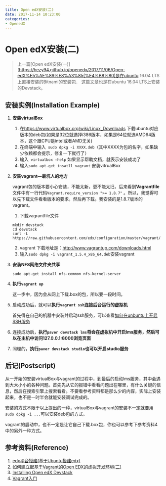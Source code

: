 ```yaml
---
title: Open edX安装(二)
date: 2017-11-14 10:23:00
categories:
- OpenedX
---
```


# Open edX安装(二)

> 上一篇[Open edX安装(一)](https://hezy94.github.io/openedx/2017/11/06/Open-edX%E5%AE%89%E8%A3%85(%E4%B8%80)是在ubuntu 16.04 LTS上直接安装的Bitnami的安装包．
> 这篇文章也是在ubuntu 16.04 LTS上安装的Devstack。


## 安装实例(Installation Example)

1. **安装virtualBox**

   1. 在<https://www.virtualbox.org/wiki/Linux_Downloads> 下载ubuntu对应版本的deb包(如果是32位就选择i386版本，如果是64位就选AMD64版本，这个跟CPU是intel或者AMD无关)
   2. 在终端中输入` sudo dpkg -i XXXX.deb`（其中XXXX为包的名字，如果缺少依赖都会提示，修复一下就行了）
   3. 输入` virtualbox –help` 如果显示帮助文档，就表示安装成功了
   4. 输入`sudo apt-get insatll vagrant` 安装vitrualBox

2. **安装vagrant—最坑人的地方**

   vagrant包的版本要小心安装，不能太新，更不能太旧。后来看到**Vagrantfile**文件中有一行代码`Vagrant.require_version ">= 1.8.7"` 。所以，我觉得可以先下载文件看看版本的要求，然后再下载。我安装的是1.8.7版本的vagrant。

   1. 下载vagrantfile文件
   ```
   mkdir devstack
   cd devstack
   curl -L https://raw.githubusercontent.com/edx/configuration/master/vagrant/release/devstack/Vagrantfile>Vagrantfile
    ```
   2. vagrant 下载地址是：http://www.vagrantup.com/downloads.html  
   3. 输入`sudo dpkg -i vagrant_1.5.4_x86_64.deb`安装vagrant

3. **安装NFS网络文件夹共享**

   `sudo apt-get install nfs-common nfs-kernel-server`

4. **执行`vagrant up`**

   这一步中，因为会从网上下载.box的包，所以要一段时间。

5. 启动成功后，就可以**执行`vagrant ssh`连接后台运行的虚拟机**

   首先得在自己的机器中安装并启动ssh服务，可以查看[如何在unbuntu上开启SSH服务](http://blog.csdn.net/md521/article/details/52597398)

6. 连接成功后，**执行`paver devstack lms`将会在虚拟机中开启lms服务，然后可以在主机中访问127.0.0.1:8000浏览页面**

7. 同理的，**执行`paver devstack studio`也可以开启studio服务**



## **后记(Postscript)**

​	从一开始的安装virtualBox与vagrant的过程中，到最后的启动lms服务，其中会遇到大大小小的各种问题。首先先从它的报错中看看问题出在哪里，有什么关键的信息，然后在搜索引擎上搜索看看。不要看参考资料都是那么少的内容，实际上安装起来，也不是一时半会就能安装调试完成的。

​	安装的方式不限于以上提出的一种，virtualBox与vagrant的安装不一定就要用`sudo dpkg -i ...`可以安装deb包的方式。

vagrant的启动中，也不一定是让它自己下载.box包，你也可以参考下参考资料4中的另外一种方式。



## 参考资料(Reference)

1. [edx平台搭建(基于Ubuntu搭建edx)](http://www.it165.net/os/html/201408/8979.html)
2. [如何建立起基于Vagrant的Open EDX的虚拟开发环境(二)](http://blog.csdn.net/lb_zhao/article/details/50666864?locationNum=9&fps=1)
3. [Installing Open edX Devstack](http://edx.readthedocs.io/projects/edx-installing-configuring-and-running/en/latest/installation/devstack/install_devstack.html)
4. [Vagrant入门](http://www.cnblogs.com/davenkin/p/vagrant-virtualbox.html)
